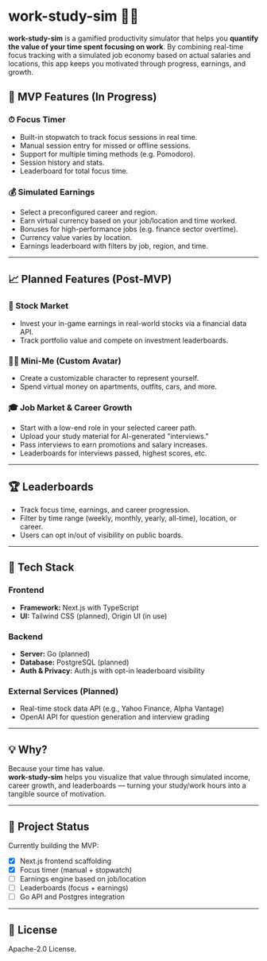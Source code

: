# work-study-sim 🧠💸

**work-study-sim** is a gamified productivity simulator that helps you **quantify the value of your time spent focusing on work**. By combining real-time focus tracking with a simulated job economy based on actual salaries and locations, this app keeps you motivated through progress, earnings, and growth.

## 🚀 MVP Features (In Progress)

### ⏱ Focus Timer

- Built-in stopwatch to track focus sessions in real time.
- Manual session entry for missed or offline sessions.
- Support for multiple timing methods (e.g. Pomodoro).
- Session history and stats.
- Leaderboard for total focus time.

### 💰 Simulated Earnings

- Select a preconfigured career and region.
- Earn virtual currency based on your job/location and time worked.
- Bonuses for high-performance jobs (e.g. finance sector overtime).
- Currency value varies by location.
- Earnings leaderboard with filters by job, region, and time.

---

## 📈 Planned Features (Post-MVP)

### 🏦 Stock Market

- Invest your in-game earnings in real-world stocks via a financial data API.
- Track portfolio value and compete on investment leaderboards.

### 🧍‍♂️ Mini-Me (Custom Avatar)

- Create a customizable character to represent yourself.
- Spend virtual money on apartments, outfits, cars, and more.

### 🎓 Job Market & Career Growth

- Start with a low-end role in your selected career path.
- Upload your study material for AI-generated "interviews."
- Pass interviews to earn promotions and salary increases.
- Leaderboards for interviews passed, highest scores, etc.

---

## 🏆 Leaderboards

- Track focus time, earnings, and career progression.
- Filter by time range (weekly, monthly, yearly, all-time), location, or career.
- Users can opt in/out of visibility on public boards.

---

## 🧱 Tech Stack

### Frontend

- **Framework:** Next.js with TypeScript
- **UI:** Tailwind CSS (planned), Origin UI (in use)

### Backend

- **Server:** Go (planned)
- **Database:** PostgreSQL (planned)
- **Auth & Privacy:** Auth.js with opt-in leaderboard visibility

### External Services (Planned)

- Real-time stock data API (e.g., Yahoo Finance, Alpha Vantage)
- OpenAI API for question generation and interview grading

---

## 💡 Why?

Because your time has value.  
**work-study-sim** helps you visualize that value through simulated income, career growth, and leaderboards — turning your study/work hours into a tangible source of motivation.

---

## 📌 Project Status

Currently building the MVP:

- [x] Next.js frontend scaffolding
- [x] Focus timer (manual + stopwatch)
- [ ] Earnings engine based on job/location
- [ ] Leaderboards (focus + earnings)
- [ ] Go API and Postgres integration

---

## 📜 License

Apache-2.0 License.
